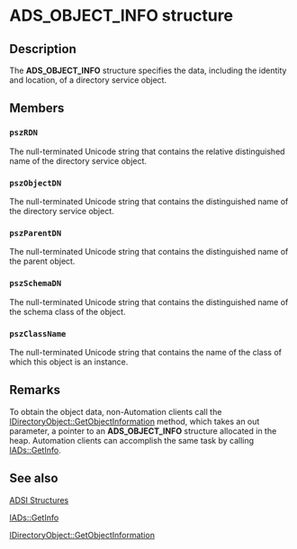 # ADS_OBJECT_INFO structure

## Description

The **ADS_OBJECT_INFO** structure specifies the data, including the identity and location, of a directory service object.

## Members

### `pszRDN`

The null-terminated Unicode string that contains the relative distinguished name of the directory service object.

### `pszObjectDN`

The null-terminated Unicode string that contains the distinguished name of the directory service object.

### `pszParentDN`

The null-terminated Unicode string that contains the distinguished name of the parent object.

### `pszSchemaDN`

The null-terminated Unicode string that contains the distinguished name of the schema class of the object.

### `pszClassName`

The null-terminated Unicode string that contains the name of the class of which this object is an instance.

## Remarks

To obtain the object data, non-Automation clients call the [IDirectoryObject::GetObjectInformation](https://learn.microsoft.com/windows/desktop/api/iads/nf-iads-idirectoryobject-getobjectinformation) method, which takes an out parameter, a pointer to an **ADS_OBJECT_INFO** structure allocated in the heap. Automation clients can accomplish the same task by calling [IADs::GetInfo](https://learn.microsoft.com/windows/desktop/api/iads/nf-iads-iads-getinfo).

## See also

[ADSI Structures](https://learn.microsoft.com/windows/desktop/ADSI/adsi-structures)

[IADs::GetInfo](https://learn.microsoft.com/windows/desktop/api/iads/nf-iads-iads-getinfo)

[IDirectoryObject::GetObjectInformation](https://learn.microsoft.com/windows/desktop/api/iads/nf-iads-idirectoryobject-getobjectinformation)